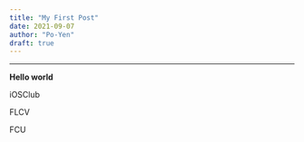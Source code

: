 ```yaml
---
title: "My First Post"
date: 2021-09-07
author: "Po-Yen"
draft: true
---
```


***
**Hello world**

iOSClub

FLCV


FCU